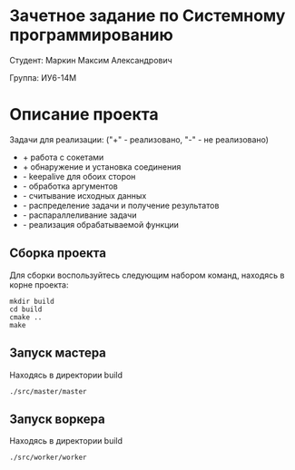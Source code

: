 # Зачетное задание по Системному программированию

Студент: Маркин Максим Александрович

Группа: ИУ6-14М

# Описание проекта

Задачи для реализации: ("+" - реализовано, "-" - не реализовано)
* \+  работа с сокетами
* \+  обнаружение и установка соединения
* \-  keepalive для обоих сторон
* \-  обработка аргументов
* \-  считывание исходных данных
* \-  распределение задачи и получение результатов
* \-  распараллеливание задачи
* \-  реализация обрабатываемой функции 

## Сборка проекта

Для сборки воспользуйтесь следующим набором команд, находясь в корне проекта:
```
mkdir build
cd build
cmake ..
make
```

## Запуск мастера

Находясь в директории build
```
./src/master/master
```

## Запуск воркера

Находясь в директории build
```
./src/worker/worker
```
 